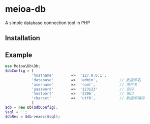 meioa-db
=======
A simple database connection tool in PHP

Installation
------------

Example
-------
```php
use Meioa\Db\Db;
$dbConfig = [
            'hostname'        =>  '127.0.0.1',            
            'database'        =>  'admin',          // 数据库名
            'username'        =>  'root',           // 用户名
            'password'        =>  '123123'          // 密码
            'hostport'        =>  '3306',           // 端口
            'charset'         =>  'utf8',           // 数据库编码
            ]
$db = new Db($dbConfig);
$sql = '';
$dbRes = $db->exec($sql);
